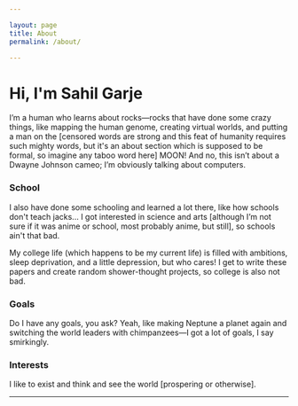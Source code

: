 ```yaml
---

layout: page  
title: About  
permalink: /about/  

---
```


# **Hi, I'm Sahil Garje**  

I’m a human who learns about rocks—rocks that have done some crazy things, like mapping the human genome, creating virtual worlds, and putting a man on the [censored words are strong and this feat of humanity requires such mighty words, but it's an about section which is supposed to be formal, so imagine any taboo word here] MOON! And no, this isn’t about a Dwayne Johnson cameo; I’m obviously talking about computers.  

### School  

I also have done some schooling and learned a lot there, like how schools don't teach jacks... I got interested in science and arts [although I’m not sure if it was anime or school, most probably anime, but still], so schools ain't that bad.  

My college life (which happens to be my current life) is filled with ambitions, sleep deprivation, and a little depression, but who cares! I get to write these papers and create random shower-thought projects, so college is also not bad.  

### Goals  

Do I have any goals, you ask? Yeah, like making Neptune a planet again and switching the world leaders with chimpanzees—I got a lot of goals, I say smirkingly.  

### Interests  

I like to exist and think and see the world [prospering or otherwise].  

---
